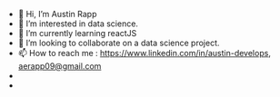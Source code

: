 - 👋 Hi, I’m Austin Rapp
- 👀 I’m interested in data science. 
- 🌱 I’m currently learning reactJS
- 💞️ I’m looking to collaborate on a data science project.
- 📫 How to reach me : https://www.linkedin.com/in/austin-develops, aerapp09@gmail.com
-         
- 

<!---
aerapp09/aerapp09 is a ✨ special ✨ repository because its `README.md` (this file) appears on your GitHub profile.
You can click the Preview link to take a look at your changes.
--->

